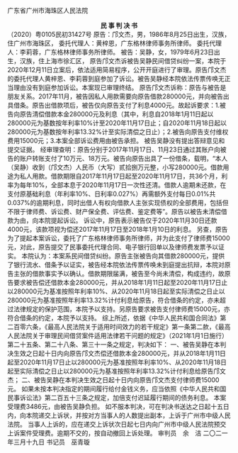 
广东省广州市海珠区人民法院
<center><strong>民 事 判 决 书</strong></center>
（2020）粤0105民初31427号
原告：邝文杰，男，1986年8月25日出生，汉族，住广州市海珠区，
委托代理人：黄梓恩，广东格林律师事务所律师。
委托代理人：李莉蓉，广东格林律师事务所律师。
被告：吴静，女，1979年6月23日出生，汉族，住上海市徐汇区，
原告邝文杰诉被告吴静民间借贷纠纷一案，本院于2020年12月11日立案后，依法适用简易程序，公开开庭进行了审理。原告邝文杰的委托代理人黄梓恩、李莉蓉到庭参加了诉讼。被告吴静经本院依法传票传唤无正当理由没有到庭参加诉讼。本案现已审理终结。
原告邝文杰诉称：原告与被告是朋友关系。2017年11月，被告因私人用款需要向原告借款280000元，并向被告出具借条。原告出借款项后，被告仅向原告支付了利息4000元。故起诉要求：1.被告向原告清偿借款本金280000元及利息（其中，利息自2018年1月11日起以280000元为基数按年利率10%计至2020年11月17日止；自2020年11月18日起以280000元为基数按年利率13.32%计至实际清偿之日止）；2.被告向原告支付维权费用15000元；3.本案全部诉讼费用由被告承担。
被告吴静没有提出答辩意见和提交证据。
经审理查明：原告分别于2017年11月17日、11月23日通过其账户向被告的账户转账支付了10万元、18万元。被告向原告出具了一份借条，载明，“本人（吴静）收到（邝文杰）人民币（大写）贰拾捌万元整，小写280000元。借款用途为私人用款。借款期限自2017年11月17日起至2020年11月17日，共36个月，利率为每年10%，全部本息于2020年11月17日一次性还清。借款人逾期未还款，在支付原基础利息（年利率10%、日利率0.027%）再需额外支付每日0.01%共0.037%的逾期利息，同时出借人有权向借款人主张实现债权的全部费用，包括但不限于律师费、诉讼费、财产保全费、评估费、鉴定费等”。原告以被告未清偿借款为由，向本院提起诉讼。
诉讼中，原告表示被告仅于2020年11月30日还款4000元，该款项视为偿还2017年11月17日至2018年1月10日的利息。
另查，原告为了提起本案诉讼，委托了广东格林律师事务所律师，并为此支付了律师费15000元，对此，原告提交了民事委托代理合同、电子银行回单以及律师费发票予以证实。
本院认为：本案系民间借贷纠纷。原告主张被告向其借款280000元，提供了银行流水、借条予以证实，被告经本院依法传票传唤未到庭提出抗辩，本院对原告主张的借款事实予以确认。借款期限届满，被告至今尚未清偿，构成违约，故原告要求被告偿还借款本金280000元，并从2018年1月11日起至2020年11月17日止以280000元为基准按照年利率10%、从2020年11月18日起至实际清偿之日止以280000元为基准按照年利率13.32%计付利息给原告，符合借条的约定，亦未超过法律规定的保护范围，本院予以支持。另原告要求被告支付律师费15000元，亦符合借条的约定，本院予以支持。
综上所述，依据《中华人民共和国合同法》第二百零六条，《最高人民法院关于适用时间效力的若干规定》第一条第二款，《最高人民法院关于审理民间借贷案件适用法律若干问题的规定》（2021年1月1日施行）第二十五条、第二十八条、第三十一条之规定，判决如下：
一、被告吴静在本判决生效之日起十日内向原告邝文杰偿还借款本金280000元，并从2018年1月11日起至2020年11月17日止以280000元为基准按照年利率10%、从2020年11月18日起至实际清偿之日止以280000元为基准按照年利率13.32%计付利息给原告邝文杰；
二、被告吴静在本判决生效之日起十日内向原告邝文杰支付律师费15000元。
如果未按本判决指定的期间履行给付金钱义务，应当依照《中华人民共和国民事诉讼法》第二百五十三条之规定，加倍支付迟延履行期间的债务利息。
本案受理费3486元，由被告吴静负担。
如不服本判决，可在判决书送达之日起十五日内，向本院递交上诉状，并按对方当事人的人数提出副本，上诉于广州市中级人民法院。
当事人上诉的，应在递交上诉状次日起七日内向广州市中级人民法院预交上诉案件受理费。逾期不交的，按自动撤回上诉处理。
审判员　余　洁
二〇二一年三月十九日
书记员　巫青璇
